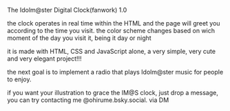The Idolm@ster Digital Clock(fanwork) 1.0

the clock operates in real time within the HTML and the page will greet you
according to the time you visit. 
the color scheme changes based on wich moment of the day you visit it, being it day or night

it is made with HTML, CSS and JavaScript alone, a very simple, very cute and very elegant project!!!

the next goal is to implement a radio that plays Idolm@ster music for people to enjoy.

if you want your illustration to grace the IM@S clock, just drop a message, you can try contacting me @ohirume.bsky.social. via DM
